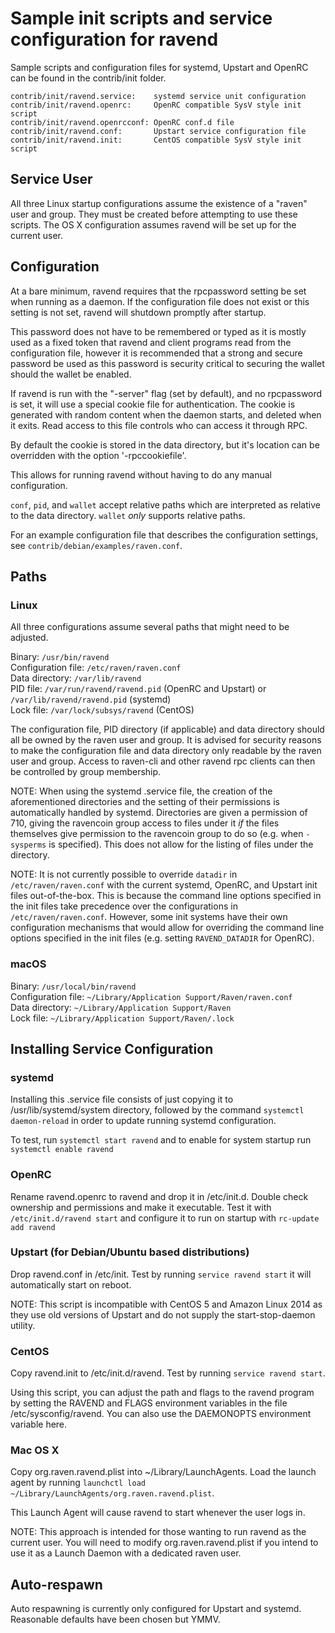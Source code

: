 Sample init scripts and service configuration for ravend
==========================================================

Sample scripts and configuration files for systemd, Upstart and OpenRC
can be found in the contrib/init folder.

    contrib/init/ravend.service:    systemd service unit configuration
    contrib/init/ravend.openrc:     OpenRC compatible SysV style init script
    contrib/init/ravend.openrcconf: OpenRC conf.d file
    contrib/init/ravend.conf:       Upstart service configuration file
    contrib/init/ravend.init:       CentOS compatible SysV style init script

Service User
---------------------------------

All three Linux startup configurations assume the existence of a "raven" user
and group.  They must be created before attempting to use these scripts.
The OS X configuration assumes ravend will be set up for the current user.

Configuration
---------------------------------

At a bare minimum, ravend requires that the rpcpassword setting be set
when running as a daemon.  If the configuration file does not exist or this
setting is not set, ravend will shutdown promptly after startup.

This password does not have to be remembered or typed as it is mostly used
as a fixed token that ravend and client programs read from the configuration
file, however it is recommended that a strong and secure password be used
as this password is security critical to securing the wallet should the
wallet be enabled.

If ravend is run with the "-server" flag (set by default), and no rpcpassword is set,
it will use a special cookie file for authentication. The cookie is generated with random
content when the daemon starts, and deleted when it exits. Read access to this file
controls who can access it through RPC.

By default the cookie is stored in the data directory, but it's location can be overridden
with the option '-rpccookiefile'.

This allows for running ravend without having to do any manual configuration.

`conf`, `pid`, and `wallet` accept relative paths which are interpreted as
relative to the data directory. `wallet` *only* supports relative paths.

For an example configuration file that describes the configuration settings,
see `contrib/debian/examples/raven.conf`.

Paths
---------------------------------

### Linux

All three configurations assume several paths that might need to be adjusted.

Binary:              `/usr/bin/ravend`  
Configuration file:  `/etc/raven/raven.conf`  
Data directory:      `/var/lib/ravend`  
PID file:            `/var/run/ravend/ravend.pid` (OpenRC and Upstart) or `/var/lib/ravend/ravend.pid` (systemd)  
Lock file:           `/var/lock/subsys/ravend` (CentOS)  

The configuration file, PID directory (if applicable) and data directory
should all be owned by the raven user and group.  It is advised for security
reasons to make the configuration file and data directory only readable by the
raven user and group.  Access to raven-cli and other ravend rpc clients
can then be controlled by group membership.

NOTE: When using the systemd .service file, the creation of the aforementioned
directories and the setting of their permissions is automatically handled by
systemd. Directories are given a permission of 710, giving the ravencoin group
access to files under it _if_ the files themselves give permission to the
ravencoin group to do so (e.g. when `-sysperms` is specified). This does not allow
for the listing of files under the directory.

NOTE: It is not currently possible to override `datadir` in
`/etc/raven/raven.conf` with the current systemd, OpenRC, and Upstart init
files out-of-the-box. This is because the command line options specified in the
init files take precedence over the configurations in
`/etc/raven/raven.conf`. However, some init systems have their own
configuration mechanisms that would allow for overriding the command line
options specified in the init files (e.g. setting `RAVEND_DATADIR` for
OpenRC).

### macOS

Binary:              `/usr/local/bin/ravend`  
Configuration file:  `~/Library/Application Support/Raven/raven.conf`  
Data directory:      `~/Library/Application Support/Raven`  
Lock file:           `~/Library/Application Support/Raven/.lock`  

Installing Service Configuration
-----------------------------------

### systemd

Installing this .service file consists of just copying it to
/usr/lib/systemd/system directory, followed by the command
`systemctl daemon-reload` in order to update running systemd configuration.

To test, run `systemctl start ravend` and to enable for system startup run
`systemctl enable ravend`

### OpenRC

Rename ravend.openrc to ravend and drop it in /etc/init.d.  Double
check ownership and permissions and make it executable.  Test it with
`/etc/init.d/ravend start` and configure it to run on startup with
`rc-update add ravend`

### Upstart (for Debian/Ubuntu based distributions)

Drop ravend.conf in /etc/init.  Test by running `service ravend start`
it will automatically start on reboot.

NOTE: This script is incompatible with CentOS 5 and Amazon Linux 2014 as they
use old versions of Upstart and do not supply the start-stop-daemon utility.

### CentOS

Copy ravend.init to /etc/init.d/ravend. Test by running `service ravend start`.

Using this script, you can adjust the path and flags to the ravend program by
setting the RAVEND and FLAGS environment variables in the file
/etc/sysconfig/ravend. You can also use the DAEMONOPTS environment variable here.

### Mac OS X

Copy org.raven.ravend.plist into ~/Library/LaunchAgents. Load the launch agent by
running `launchctl load ~/Library/LaunchAgents/org.raven.ravend.plist`.

This Launch Agent will cause ravend to start whenever the user logs in.

NOTE: This approach is intended for those wanting to run ravend as the current user.
You will need to modify org.raven.ravend.plist if you intend to use it as a
Launch Daemon with a dedicated raven user.

Auto-respawn
-----------------------------------

Auto respawning is currently only configured for Upstart and systemd.
Reasonable defaults have been chosen but YMMV.
